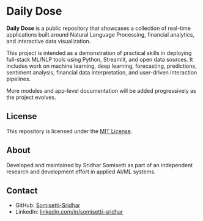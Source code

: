 # Daily Dose

**Daily Dose** is a public repository that showcases a collection of real-time applications built around Natural Language Processing, financial analytics, and interactive data visualization.

This project is intended as a demonstration of practical skills in deploying full-stack ML/NLP tools using Python, Streamlit, and open data sources. It includes work on machine learning, deep learning, forecasting, predictions, sentiment analysis, financial data interpretation, and user-driven interaction pipelines.

More modules and app-level documentation will be added progressively as the project evolves.

## License

This repository is licensed under the [MIT License](./LICENSE).

## About

Developed and maintained by Sridhar Somisetti as part of an independent research and development effort in applied AI/ML systems.

## Contact

- GitHub: [Somisetti-Sridhar](https://github.com/Somisetti-Sridhar)
- LinkedIn: [linkedin.com/in/somisetti-sridhar](https://linkedin.com/in/-sridhar-)
